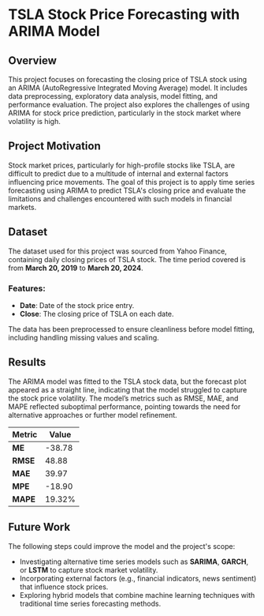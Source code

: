 # TSLA Stock Price Forecasting with ARIMA Model

## Overview
This project focuses on forecasting the closing price of TSLA stock using an ARIMA (AutoRegressive Integrated Moving Average) model. It includes data preprocessing, exploratory data analysis, model fitting, and performance evaluation. The project also explores the challenges of using ARIMA for stock price prediction, particularly in the stock market where volatility is high. 

## Project Motivation
Stock market prices, particularly for high-profile stocks like TSLA, are difficult to predict due to a multitude of internal and external factors influencing price movements. The goal of this project is to apply time series forecasting using ARIMA to predict TSLA's closing price and evaluate the limitations and challenges encountered with such models in financial markets.

## Dataset
The dataset used for this project was sourced from Yahoo Finance, containing daily closing prices of TSLA stock. The time period covered is from **March 20, 2019** to **March 20, 2024**.

### Features:
- **Date**: Date of the stock price entry.
- **Close**: The closing price of TSLA on each date.

The data has been preprocessed to ensure cleanliness before model fitting, including handling missing values and scaling.

## Results
The ARIMA model was fitted to the TSLA stock data, but the forecast plot appeared as a straight line, indicating that the model struggled to capture the stock price volatility. The model’s metrics such as RMSE, MAE, and MAPE reflected suboptimal performance, pointing towards the need for alternative approaches or further model refinement.

| Metric  | Value  |
|---------|--------|
| **ME**  | -38.78 |
| **RMSE**| 48.88  |
| **MAE** | 39.97  |
| **MPE** | -18.90 |
| **MAPE**| 19.32% |

## Future Work
The following steps could improve the model and the project's scope:

- Investigating alternative time series models such as **SARIMA**, **GARCH**, or **LSTM** to capture stock market volatility.
- Incorporating external factors (e.g., financial indicators, news sentiment) that influence stock prices.
- Exploring hybrid models that combine machine learning techniques with traditional time series forecasting methods.

